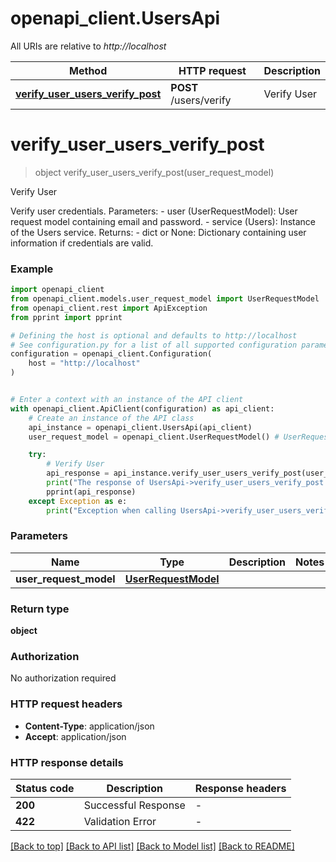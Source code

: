 # openapi_client.UsersApi

All URIs are relative to *http://localhost*

Method | HTTP request | Description
------------- | ------------- | -------------
[**verify_user_users_verify_post**](UsersApi.md#verify_user_users_verify_post) | **POST** /users/verify | Verify User


# **verify_user_users_verify_post**
> object verify_user_users_verify_post(user_request_model)

Verify User

Verify user credentials.  Parameters: - user (UserRequestModel): User request model containing email and password. - service (Users): Instance of the Users service.  Returns: - dict or None: Dictionary containing user information if credentials are valid.

### Example


```python
import openapi_client
from openapi_client.models.user_request_model import UserRequestModel
from openapi_client.rest import ApiException
from pprint import pprint

# Defining the host is optional and defaults to http://localhost
# See configuration.py for a list of all supported configuration parameters.
configuration = openapi_client.Configuration(
    host = "http://localhost"
)


# Enter a context with an instance of the API client
with openapi_client.ApiClient(configuration) as api_client:
    # Create an instance of the API class
    api_instance = openapi_client.UsersApi(api_client)
    user_request_model = openapi_client.UserRequestModel() # UserRequestModel | 

    try:
        # Verify User
        api_response = api_instance.verify_user_users_verify_post(user_request_model)
        print("The response of UsersApi->verify_user_users_verify_post:\n")
        pprint(api_response)
    except Exception as e:
        print("Exception when calling UsersApi->verify_user_users_verify_post: %s\n" % e)
```



### Parameters


Name | Type | Description  | Notes
------------- | ------------- | ------------- | -------------
 **user_request_model** | [**UserRequestModel**](UserRequestModel.md)|  | 

### Return type

**object**

### Authorization

No authorization required

### HTTP request headers

 - **Content-Type**: application/json
 - **Accept**: application/json

### HTTP response details

| Status code | Description | Response headers |
|-------------|-------------|------------------|
**200** | Successful Response |  -  |
**422** | Validation Error |  -  |

[[Back to top]](#) [[Back to API list]](../README.md#documentation-for-api-endpoints) [[Back to Model list]](../README.md#documentation-for-models) [[Back to README]](../README.md)

